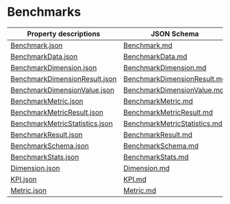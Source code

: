 # Benchmarks

Property descriptions | JSON Schema
------------ | -------------
[Benchmark.json](Benchmark.json)|[Benchmark.md](Benchmark.md)
[BenchmarkData.json](BenchmarkData.json)|[BenchmarkData.md](BenchmarkData.md)
[BenchmarkDimension.json](BenchmarkDimension.json)|[BenchmarkDimension.md](BenchmarkDimension.md)
[BenchmarkDimensionResult.json](BenchmarkDimensionResult.json)|[BenchmarkDimensionResult.md](BenchmarkDimensionResult.md)
[BenchmarkDimensionValue.json](BenchmarkDimensionValue.json)|[BenchmarkDimensionValue.md](BenchmarkDimensionValue.md)
[BenchmarkMetric.json](BenchmarkMetric.json)|[BenchmarkMetric.md](BenchmarkMetric.md)
[BenchmarkMetricResult.json](BenchmarkMetricResult.json)|[BenchmarkMetricResult.md](BenchmarkMetricResult.md)
[BenchmarkMetricStatistics.json](BenchmarkMetricStatistics.json)|[BenchmarkMetricStatistics.md](BenchmarkMetricStatistics.md)
[BenchmarkResult.json](BenchmarkResult.json)|[BenchmarkResult.md](BenchmarkResult.md)
[BenchmarkSchema.json](BenchmarkSchema.json)|[BenchmarkSchema.md](BenchmarkSchema.md)
[BenchmarkStats.json](BenchmarkStats.json)|[BenchmarkStats.md](BenchmarkStats.md)
[Dimension.json](Dimension.json)|[Dimension.md](Dimension.md)
[KPI.json](KPI.json)|[KPI.md](KPI.md)
[Metric.json](Metric.json)|[Metric.md](Metric.md)
